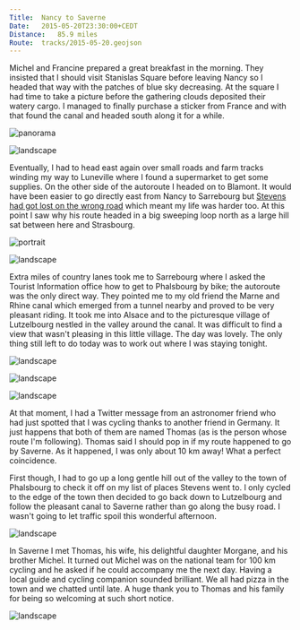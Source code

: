 ```yaml
---
Title:	Nancy to Saverne
Date:	2015-05-20T23:30:00+CEDT
Distance:	85.9 miles
Route:	tracks/2015-05-20.geojson
---
```


Michel and Francine prepared a great breakfast in the morning. They insisted that I should visit Stanislas Square before leaving Nancy so I headed that way with the patches of blue sky decreasing. At the square I had time to take a picture before the gathering clouds deposited their watery cargo. I managed to finally purchase a sticker from France and with that found the canal and headed south along it for a while.

![panorama](https://farm6.staticflickr.com/5462/18053391701_192d955b1d_k_d.jpg "Stanislas square in Nancy")

![landscape](https://farm9.staticflickr.com/8757/18052523035_a3e648158e.jpg "Stanislas square in Nancy just before the rain hit")

Eventually, I had to head east again over small roads and farm tracks winding my way to Luneville where I found a supermarket to get some supplies. On the other side of the autoroute I headed on to Blamont. It would have been easier to go directly east from Nancy to Sarrebourg but [Stevens had got lost on the wrong road](http://www.strudel.org.uk/blog/stevens/000146.shtml#blog) which meant my life was harder too. At this point I saw why his route headed in a big sweeping loop north as a large hill sat between here and Strasbourg.

![portrait](https://farm9.staticflickr.com/8793/17864648148_6576b5400d.jpg "Looking back at a French village")

![landscape](https://farm1.staticflickr.com/511/18831127313_e82b292a07.jpg "The hills between me and Strasbourg. They look bigger in real life.")

Extra miles of country lanes took me to Sarrebourg where I asked the Tourist Information office how to get to Phalsbourg by bike; the autoroute was the only direct way. They pointed me to my old friend the Marne and Rhine canal which emerged from a tunnel nearby and proved to be very pleasant riding. It took me into Alsace and to the picturesque village of Lutzelbourg nestled in the valley around the canal. It was difficult to find a view that wasn't pleasing in this little village. The day was lovely. The only thing still left to do today was to work out where I was staying tonight.

![landscape](https://farm9.staticflickr.com/8758/18053512831_ccb3346287.jpg "Arriving in Lutzelbourg on the Marne and Rhine canal bike path")

![landscape](https://farm1.staticflickr.com/498/19456033431_9a4d7dbdf1.jpg "Lutzelbourg canal cycle path")

![landscape](https://farm6.staticflickr.com/5455/17866415729_b56e3035fa.jpg "Beautiful Lutzelbourg")

At that moment, I had a Twitter message from an astronomer friend who had just spotted that I was cycling thanks to another friend in Germany. It just happens that both of them are named Thomas (as is the person whose route I'm following). Thomas said I should pop in if my route happened to go by Saverne. As it happened, I was only about 10 km away! What a perfect coincidence.

First though, I had to go up a long gentle hill out of the valley to the town of Phalsbourg to check it off on my list of places Stevens went to. I only cycled to the edge of the town then decided to go back down to Lutzelbourg and follow the pleasant canal to Saverne rather than go along the busy road. I wasn't going to let traffic spoil this wonderful afternoon.

![landscape](https://farm1.staticflickr.com/500/18829275994_7e6157d12a.jpg "The edge of Phalsbourg")

In Saverne I met Thomas, his wife, his delightful daughter Morgane, and his brother Michel. It turned out Michel was on the national team for 100 km cycling and he asked if he could accompany me the next day. Having a local guide and cycling companion sounded brilliant. We all had pizza in the town and we chatted until late. A huge thank you to Thomas and his family for being so welcoming at such short notice.

![landscape](https://farm1.staticflickr.com/348/19264217088_b212675126.jpg "Thomas (right) and his family")
